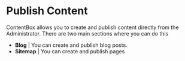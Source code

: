 # Publish Content

ContentBox allows you to create and publish content directly from the Administrator. There are two main sections where you can do this

* **Blog** | You can create and publish blog posts.
* **Sitemap** | You can create and publish pages

